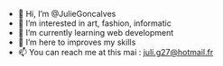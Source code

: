 - 👋 Hi, I’m @JulieGoncalves
- 👀 I’m interested in art, fashion, informatic
- 🌱 I’m currently learning web development
- 💞️ I’m here to improves my skills
- 📫 You can reach me at this mai : juli.g27@hotmail.fr

<!---
JulieGoncalves/JulieGoncalves is a ✨ special ✨ repository because its `README.md` (this file) appears on your GitHub profile.
You can click the Preview link to take a look at your changes.
--->
